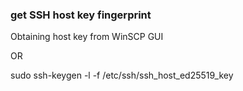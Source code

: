 ### get SSH host key fingerprint

Obtaining host key from WinSCP GUI

OR

sudo ssh-keygen -l -f /etc/ssh/ssh_host_ed25519_key
